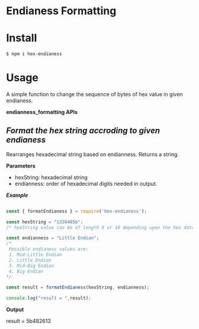 # Endianess Formatting

# Install


```sh
$ npm i hex-endianess
```

# Usage

A simple function to change the sequence of bytes of hex value in given endianess.


**endianness_formatting APIs**

## _Format the hex string accroding to given endianess_

   Rearranges hexadecimal string based on endianness. 
   Returns a string.

   **Parameters**

   - hexString: hexadecimal string
   - endianness: order of hexadecimal digits needed in output.
   

   **_Example_**

   ```javascript

   const { formatEndianess } = require('hex-endianess');

   const hexString = "1326485b";
   /* hexString value can be of length 8 or 16 depending upon the hex data */

   const endianness = "Little Endian"; 
   /* 
    Possible endianess values are: 
    1. Mid-Little Endian
    2. Little Endian
    3. Mid-Big Endian
    4. Big Endian
   */

   const result = formatEndianess(hexString, endianness);

   console.log("result = ",result);
   ```

   **Output**

   result = 5b482613